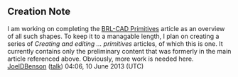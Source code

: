 ## Creation Note

I am working on completing the [BRL-CAD
Primitives](BRL-CAD_Primitives.md) article as an overview of all
such shapes. To keep it to a managable length, I plan on creating a
series of *Creating and editing ... primitives* articles, of which this
is one. It currently contains only the preliminary content that was
formerly in the main article referenced above. Obviously, more work is
needed here. [JoelDBenson](/wiki/user/JoelDBenson.md)
([talk](/wiki/user/talk/JoelDBenson.md)) 04:06, 10 June 2013 (UTC)
